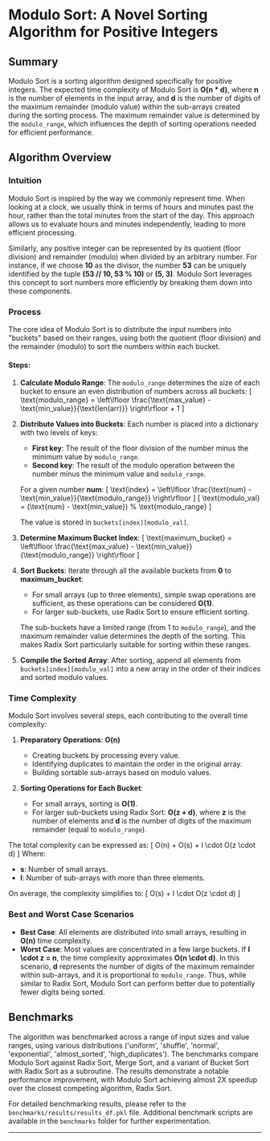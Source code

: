 # Modulo Sort: A Novel Sorting Algorithm for Positive Integers

## Summary

Modulo Sort is a sorting algorithm designed specifically for positive integers. The expected time complexity of Modulo Sort is **O(n * d)**, where **n** is the number of elements in the input array, and **d** is the number of digits of the maximum remainder (modulo value) within the sub-arrays created during the sorting process. The maximum remainder value is determined by the `modulo_range`, which influences the depth of sorting operations needed for efficient performance.

## Algorithm Overview

### Intuition

Modulo Sort is inspired by the way we commonly represent time. When looking at a clock, we usually think in terms of hours and minutes past the hour, rather than the total minutes from the start of the day. This approach allows us to evaluate hours and minutes independently, leading to more efficient processing.

Similarly, any positive integer can be represented by its quotient (floor division) and remainder (modulo) when divided by an arbitrary number. For instance, if we choose **10** as the divisor, the number **53** can be uniquely identified by the tuple **(53 // 10, 53 % 10)** or **(5, 3)**. Modulo Sort leverages this concept to sort numbers more efficiently by breaking them down into these components.

### Process

The core idea of Modulo Sort is to distribute the input numbers into "buckets" based on their ranges, using both the quotient (floor division) and the remainder (modulo) to sort the numbers within each bucket.

#### Steps:

1. **Calculate Modulo Range**: 
   The `modulo_range` determines the size of each bucket to ensure an even distribution of numbers across all buckets:
   \[
   \text{modulo\_range} = \left\lfloor \frac{\text{max\_value} - \text{min\_value}}{\text{len(arr)}} \right\rfloor + 1
   \]
   
2. **Distribute Values into Buckets**:
   Each number is placed into a dictionary with two levels of keys:
   - **First key**: The result of the floor division of the number minus the minimum value by `modulo_range`.
   - **Second key**: The result of the modulo operation between the number minus the minimum value and `modulo_range`.
   
   For a given number **num**:
   \[
   \text{index} = \left\lfloor \frac{\text{num} - \text{min\_value}}{\text{modulo\_range}} \right\rfloor
   \]
   \[
   \text{modulo\_val} = (\text{num} - \text{min\_value}) \% \text{modulo\_range}
   \]
   
   The value is stored in `buckets[index][modulo_val]`.

3. **Determine Maximum Bucket Index**:
   \[
   \text{maximum\_bucket} = \left\lfloor \frac{\text{max\_value} - \text{min\_value}}{\text{modulo\_range}} \right\rfloor
   \]

4. **Sort Buckets**:
   Iterate through all the available buckets from **0** to **maximum_bucket**:
   - For small arrays (up to three elements), simple swap operations are sufficient, as these operations can be considered **O(1)**.
   - For larger sub-buckets, use Radix Sort to ensure efficient sorting.

   The sub-buckets have a limited range (from 1 to `modulo_range`), and the maximum remainder value determines the depth of the sorting. This makes Radix Sort particularly suitable for sorting within these ranges.

5. **Compile the Sorted Array**:
   After sorting, append all elements from `buckets[index][modulo_val]` into a new array in the order of their indices and sorted modulo values.

### Time Complexity

Modulo Sort involves several steps, each contributing to the overall time complexity:

1. **Preparatory Operations**: **O(n)**
   - Creating buckets by processing every value.
   - Identifying duplicates to maintain the order in the original array.
   - Building sortable sub-arrays based on modulo values.

2. **Sorting Operations for Each Bucket**:
   - For small arrays, sorting is **O(1)**.
   - For larger sub-buckets using Radix Sort: **O(z + d)**, where **z** is the number of elements and **d** is the number of digits of the maximum remainder (equal to `modulo_range`).

The total complexity can be expressed as:
\[
O(n) + O(s) + l \cdot O(z \cdot d)
\]
Where:
- **s**: Number of small arrays.
- **l**: Number of sub-arrays with more than three elements.

On average, the complexity simplifies to:
\[
O(s) + l \cdot O(z \cdot d)
\]

### Best and Worst Case Scenarios

- **Best Case**: All elements are distributed into small arrays, resulting in **O(n)** time complexity.
- **Worst Case**: Most values are concentrated in a few large buckets. If **l \cdot z = n**, the time complexity approximates **O(n \cdot d)**. In this scenario, **d** represents the number of digits of the maximum remainder within sub-arrays, and it is proportional to `modulo_range`. Thus, while similar to Radix Sort, Modulo Sort can perform better due to potentially fewer digits being sorted.


## Benchmarks

The algorithm was benchmarked across a range of input sizes and value ranges, using various distributions ('uniform', 'shuffle', 'normal', 'exponential', 'almost_sorted', 'high_duplicates'). The benchmarks compare Modulo Sort against Radix Sort, Merge Sort, and a variant of Bucket Sort with Radix Sort as a subroutine. The results demonstrate a notable performance improvement, with Modulo Sort achieving almost 2X speedup over the closest competing algorithm, Radix Sort.

For detailed benchmarking results, please refer to the `benchmarks/results/results_df.pkl` file. Additional benchmark scripts are available in the `benchmarks` folder for further experimentation.

---


